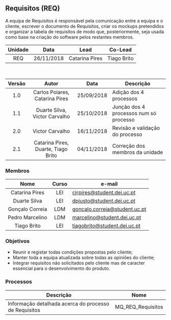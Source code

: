 ## Requisitos (REQ)

A equipa de Requisitos é responsável pela comunicação entre a equipa e o cliente, escrever o documento de Requisitos, criar os mockups pretendidos e organizar a tabela de requisitos de modo que, posteriormente, seja usada como base na criação do software pelos restantes membros.

| Unidade | Data | Lead | Co-Lead |
:---: | :---: | --- | --- |
REQ | 26/11/2018 | Catarina Pires | Tiago Brito |

<br/>

|Versão|Autor|Data|Descrição
|:---:|:---:|:---:|---
|1.0|Carlos Poiares, Catarina Pires |25/09/2018|Adição dos 4 processos
|1.1|Duarte Silva, Victor Carvalho|25/10/2018|Junção dos 4 processos num só processo
|2.0|Victor Carvalho|16/11/2018|Revisão e validação do processo
|2.1|Catarina Pires, Duarte, Tiago Brito|04/11/2018|Correção dos membros da unidade


### Membros

Nome | Curso | e-mail
:---:| :---: | ---
Catarina Pires | LEI | cjrpires@student.dei.uc.pt
Duarte Silva | LEI | dpjusto@student.dei.uc.pt
Gonçalo Correia | LDM | goncalo.correia@student.uc.pt
Pedro Marcelino | LDM | marcelino@student.dei.uc.pt
Tiago Brito | LEI | tiagobrito@student.dei.uc.pt


### Objetivos

* Reunir e registar todas condições propostas pelo cliente;
* Manter toda a equipa atualizada sobre todas as opiniões do cliente;
* Integrar requisitos não solicitados pelo cliente mas de caracter essencial para o desenvolvimento do produto.


### Processos

|Descrição|Nome|
|---|:---:|
|Informação detalhada acerca do processo de Requisitos|MQ_REQ_Requisitos|
